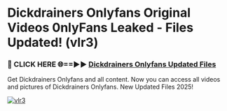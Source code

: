 # Dickdrainers Onlyfans Original Videos 0nlyFans Leaked - Files Updated! (vlr3)

<h3>🔴 CLICK HERE 🌐==►► <a href="https://tinyurl.com/2m67pmp6" rel="nofollow">Dickdrainers Onlyfans Updated Files</a></h3>

Get Dickdrainers Onlyfans and all content. Now you can access all videos and pictures of Dickdrainers Onlyfans. New Updated Files 2025!

[![vlr3](https://i.imgur.com/H4QAA4z.gif)](https://tinyurl.com/2m67pmp6)